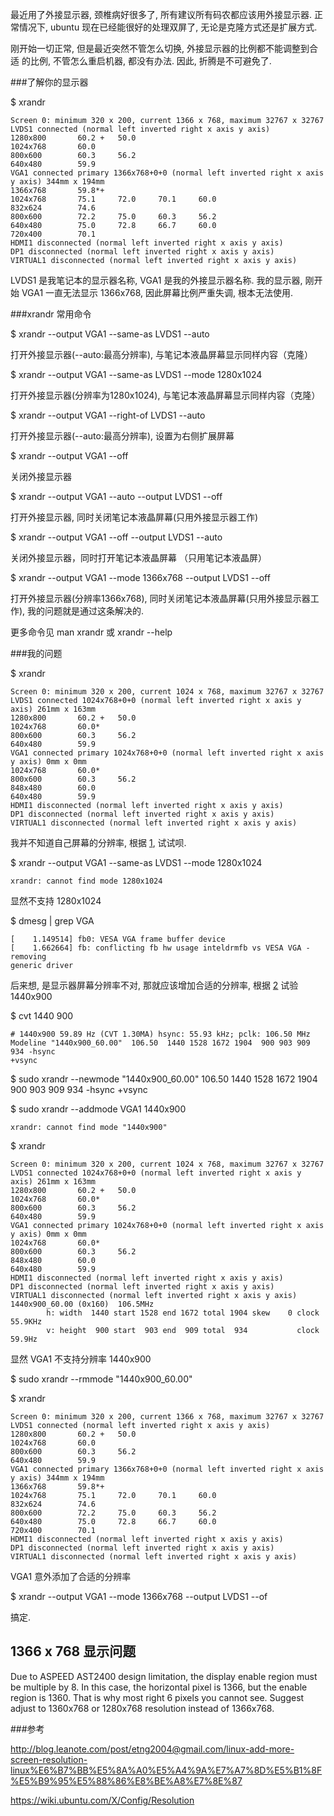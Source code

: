

最近用了外接显示器, 颈椎病好很多了, 所有建议所有码农都应该用外接显示器.
正常情况下, ubuntu 现在已经能很好的处理双屏了, 无论是克隆方式还是扩展方式.

刚开始一切正常, 但是最近突然不管怎么切换, 外接显示器的比例都不能调整到合适
的比例, 不管怎么重启机器, 都没有办法. 因此, 折腾是不可避免了.

###了解你的显示器

$ xrandr

    Screen 0: minimum 320 x 200, current 1366 x 768, maximum 32767 x 32767
    LVDS1 connected (normal left inverted right x axis y axis)
    1280x800       60.2 +   50.0
    1024x768       60.0
    800x600        60.3     56.2
    640x480        59.9
    VGA1 connected primary 1366x768+0+0 (normal left inverted right x axis y axis) 344mm x 194mm
    1366x768       59.8*+
    1024x768       75.1     72.0     70.1     60.0
    832x624        74.6
    800x600        72.2     75.0     60.3     56.2
    640x480        75.0     72.8     66.7     60.0
    720x400        70.1
    HDMI1 disconnected (normal left inverted right x axis y axis)
    DP1 disconnected (normal left inverted right x axis y axis)
    VIRTUAL1 disconnected (normal left inverted right x axis y axis)

LVDS1 是我笔记本的显示器名称, VGA1 是我的外接显示器名称. 我的显示器, 刚开始 VGA1
一直无法显示 1366x768, 因此屏幕比例严重失调, 根本无法使用.


###xrandr 常用命令

$ xrandr --output VGA1 --same-as LVDS1 --auto

打开外接显示器(--auto:最高分辨率), 与笔记本液晶屏幕显示同样内容（克隆）

$ xrandr --output VGA1 --same-as LVDS1 --mode 1280x1024

打开外接显示器(分辨率为1280x1024), 与笔记本液晶屏幕显示同样内容（克隆）

$ xrandr --output VGA1 --right-of LVDS1 --auto

打开外接显示器(--auto:最高分辨率), 设置为右侧扩展屏幕

$ xrandr --output VGA1 --off

关闭外接显示器

$ xrandr --output VGA1 --auto --output LVDS1 --off

打开外接显示器, 同时关闭笔记本液晶屏幕(只用外接显示器工作)

$ xrandr --output VGA1 --off --output LVDS1 --auto

关闭外接显示器，同时打开笔记本液晶屏幕 （只用笔记本液晶屏）

$ xrandr --output VGA1 --mode 1366x768 --output LVDS1 --off

打开外接显示器(分辨率1366x768), 同时关闭笔记本液晶屏幕(只用外接显示器工作),
我的问题就是通过这条解决的.

更多命令见 man xrandr 或 xrandr --help

###我的问题

$ xrandr

    Screen 0: minimum 320 x 200, current 1024 x 768, maximum 32767 x 32767
    LVDS1 connected 1024x768+0+0 (normal left inverted right x axis y axis) 261mm x 163mm
    1280x800       60.2 +   50.0
    1024x768       60.0*
    800x600        60.3     56.2
    640x480        59.9
    VGA1 connected primary 1024x768+0+0 (normal left inverted right x axis y axis) 0mm x 0mm
    1024x768       60.0*
    800x600        60.3     56.2
    848x480        60.0
    640x480        59.9
    HDMI1 disconnected (normal left inverted right x axis y axis)
    DP1 disconnected (normal left inverted right x axis y axis)
    VIRTUAL1 disconnected (normal left inverted right x axis y axis)

我并不知道自己屏幕的分辨率, 根据 [1], 试试呗.

$ xrandr --output VGA1 --same-as LVDS1 --mode 1280x1024

    xrandr: cannot find mode 1280x1024

显然不支持 1280x1024

$ dmesg | grep VGA

    [    1.149514] fb0: VESA VGA frame buffer device
    [    1.662664] fb: conflicting fb hw usage inteldrmfb vs VESA VGA - removing
    generic driver

后来想, 是显示器屏幕分辨率不对, 那就应该增加合适的分辨率, 根据 [2] 试验 1440x900

$ cvt 1440 900

    # 1440x900 59.89 Hz (CVT 1.30MA) hsync: 55.93 kHz; pclk: 106.50 MHz
    Modeline "1440x900_60.00"  106.50  1440 1528 1672 1904  900 903 909 934 -hsync
    +vsync

$ sudo xrandr --newmode "1440x900_60.00"  106.50  1440 1528 1672 1904  900 903
909 934 -hsync +vsync

$ sudo xrandr --addmode VGA1 1440x900

    xrandr: cannot find mode "1440x900"

$ xrandr

    Screen 0: minimum 320 x 200, current 1024 x 768, maximum 32767 x 32767
    LVDS1 connected 1024x768+0+0 (normal left inverted right x axis y axis) 261mm x 163mm
    1280x800       60.2 +   50.0  
    1024x768       60.0* 
    800x600        60.3     56.2  
    640x480        59.9  
    VGA1 connected primary 1024x768+0+0 (normal left inverted right x axis y axis) 0mm x 0mm
    1024x768       60.0* 
    800x600        60.3     56.2  
    848x480        60.0  
    640x480        59.9  
    HDMI1 disconnected (normal left inverted right x axis y axis)
    DP1 disconnected (normal left inverted right x axis y axis)
    VIRTUAL1 disconnected (normal left inverted right x axis y axis)
    1440x900_60.00 (0x160)  106.5MHz
            h: width  1440 start 1528 end 1672 total 1904 skew    0 clock   55.9KHz
            v: height  900 start  903 end  909 total  934           clock   59.9Hz

显然 VGA1 不支持分辨率 1440x900

$ sudo xrandr --rmmode "1440x900_60.00"

$ xrandr

    Screen 0: minimum 320 x 200, current 1366 x 768, maximum 32767 x 32767
    LVDS1 connected (normal left inverted right x axis y axis)
    1280x800       60.2 +   50.0
    1024x768       60.0
    800x600        60.3     56.2
    640x480        59.9
    VGA1 connected primary 1366x768+0+0 (normal left inverted right x axis y axis) 344mm x 194mm
    1366x768       59.8*+
    1024x768       75.1     72.0     70.1     60.0
    832x624        74.6
    800x600        72.2     75.0     60.3     56.2
    640x480        75.0     72.8     66.7     60.0
    720x400        70.1
    HDMI1 disconnected (normal left inverted right x axis y axis)
    DP1 disconnected (normal left inverted right x axis y axis)
    VIRTUAL1 disconnected (normal left inverted right x axis y axis)

VGA1 意外添加了合适的分辨率

$ xrandr --output VGA1 --mode 1366x768 --output LVDS1 --of

搞定.

## 1366 x 768 显示问题

Due to ASPEED AST2400 design limitation, the display enable region must be
multiple by 8. In this case, the horizontal pixel is 1366, but the enable region
is 1360. That is why most right 6 pixels you cannot see. Suggest adjust to
1360x768 or 1280x768 resolution instead of 1366x768. 

###参考

[1]: http://blog.chinaunix.net/uid-170694-id-2833685.html
[2]: http://forum.ubuntu.org.cn/viewtopic.php?f=42&t=458723
[3]: https://wiki.archlinux.org/index.php/Xrandr_%28%E7%AE%80%E4%BD%93%E4%B8%AD%E6%96%87%29
http://blog.leanote.com/post/etng2004@gmail.com/linux-add-more-screen-resolution-linux%E6%B7%BB%E5%8A%A0%E5%A4%9A%E7%A7%8D%E5%B1%8F%E5%B9%95%E5%88%86%E8%BE%A8%E7%8E%87

https://wiki.ubuntu.com/X/Config/Resolution
